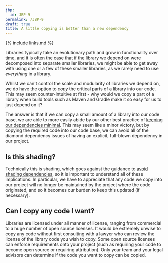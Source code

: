 ```yaml
---
jbp:
  id: JBP-9
permalink: /JBP-9
draft: true
title: A little copying is better than a new dependency
---
```


{% include links.md %}

Libraries typically take an evolutionary path and grow in functionality over time, and it is often the case that if the library we depend on were decomposed into separate smaller libraries, we might be able to get away with using one or a few of these smaller libraries, as we rarely need to use *everything* in a library. 

Whilst we can't control the scale and modularity of libraries we depend on, we do have the option to *copy* the critical parts of a library into our code. This may seem counter-intuitive at first - why would we copy a part of a library when build tools such as Maven and Gradle make it so easy for us to just depend on it?

The answer is that if we can copy a small amount of a library into our code base, we are able to more easily abide by our other best practice of [keeping our dependencies minimal](/JBP-2). This may seem like a minor victory, but by copying the required code into our code base, we can avoid all of the diamond dependency issues of having an explicit, full-blown dependency in our project.

## Is this shading?

Technically this is shading, which goes against the guidance to [avoid shading dependencies](/JBP-8), so it is important to understand all of these implications. In particular, we have to appreciate that any code we copy into our project will no longer be maintained by the project where the code originated, and so it becomes our burden to keep this updated (if necessary).

## Can I copy any code I want?

Libraries are licensed under all manner of license, ranging from commercial to a huge number of open source licenses. It would be extremely unwise to copy any code without first consulting with a lawyer who can review the license of the library code you wish to copy. Some open source licenses can enforce requirements onto your project (such as requiring your code to become open source or requiring attribution). Only your team and your legal advisors can determine if the code you want to copy can be copied.

